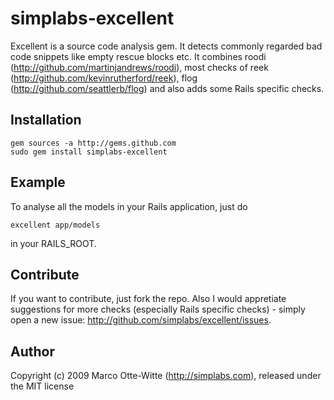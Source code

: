 simplabs-excellent
==================

Excellent is a source code analysis gem. It detects commonly regarded bad code snippets like empty rescue blocks etc. It combines roodi (http://github.com/martinjandrews/roodi), most checks of reek (http://github.com/kevinrutherford/reek), flog (http://github.com/seattlerb/flog) and also adds some Rails specific checks.

Installation
------------

    gem sources -a http://gems.github.com
    sudo gem install simplabs-excellent

Example
-------

To analyse all the models in your Rails application, just do

    excellent app/models

in your RAILS_ROOT.

Contribute
----------

If you want to contribute, just fork the repo. Also I would appretiate suggestions for more checks (especially Rails specific checks) - simply open a new issue: http://github.com/simplabs/excellent/issues.

Author
------

Copyright (c) 2009 Marco Otte-Witte (http://simplabs.com), released under the MIT license
